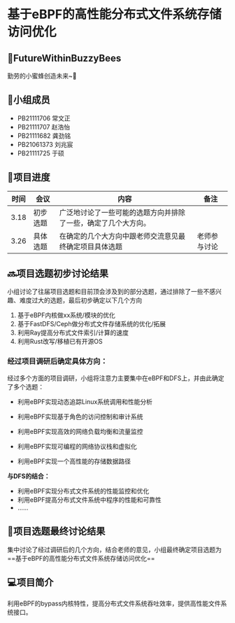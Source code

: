 # 基于eBPF的高性能分布式文件系统存储访问优化

## 🐝FutureWithinBuzzyBees

勤劳的小蜜蜂创造未来~🐝

## :champagne:小组成员

- PB21111706 常文正
- PB21111707 赵浩怡
- PB21111682 龚劲铭
- PB21061373 刘兆宸
- PB21111725 于硕

## :calendar:项目进度

| 时间 | 会议     | 内容                                                         | 备注         |
| ---- | -------- | ------------------------------------------------------------ | ------------ |
| 3.18 | 初步选题 | 广泛地讨论了一些可能的选题方向并排除了一些，确定了几个大方向。 |              |
| 3.26 | 具体选题 | 在确定的几个大方向中跟老师交流意见最终确定项目具体选题       | 老师参与讨论 |

## :soon:项目选题初步讨论结果

小组讨论了往届项目选题和目前顶会涉及到的部分选题，通过排除了一些不感兴趣、难度过大的选题，最后初步确定以下几个方向
1. 基于eBPF内核做xx系统/模块的优化
2. 基于FastDFS/Ceph做分布式文件存储系统的优化/拓展
3. 利用Ray提高分布式文件索引/计算的速度
4. 利用Rust改写/移植已有开源OS

### 经过项目调研后确定具体方向：

经过多个方面的项目调研，小组将注意力主要集中在eBPF和DFS上，并由此确定了多个选题：

- 利用eBPF实现动态追踪Linux系统调用和性能分析

- 利用eBPF实现基于角色的访问控制和审计系统

- 利用eBPF实现高效的网络负载均衡和流量监控

- 利用eBPF实现可编程的网络协议栈和虚拟化

- 利用eBPF实现一个高性能的存储数据路径

**与DFS的结合：**

- 利用eBPF实现分布式文件系统的性能监控和优化
- 利用eBPF提高分布式文件系统中程序的性能和可靠性
- ......

## :telescope:项目选题最终讨论结果

集中讨论了经过调研后的几个方向，结合老师的意见，小组最终确定项目选题为==基于eBPF的高性能分布式文件系统存储访问优化==

## :computer:项目简介

利用eBPF的bypass内核特性，提高分布式文件系统吞吐效率，提供高性能文件系统接口。


